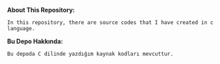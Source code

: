 **About This Repository:**  
```
In this repository, there are source codes that I have created in c language. 
```
**Bu Depo Hakkında:**  
```
Bu depoda C dilinde yazdığım kaynak kodları mevcuttur. 
```
